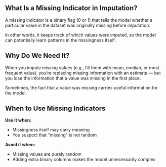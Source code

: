 ## What Is a Missing Indicator in Imputation?

A missing indicator is a binary flag (0 or 1) that tells the model whether a particular value in the dataset was originally missing before imputation.

In other words, it keeps track of which values were imputed, so the model can potentially learn patterns in the missingness itself.

## Why Do We Need It?

When you impute missing values (e.g., fill them with mean, median, or most frequent value), you’re replacing missing information with an estimate — but you lose the information that a value was missing in the first place.

Sometimes, the fact that a value was missing carries useful information for the model.

## When to Use Missing Indicators

**Use it when:**

- Missingness itself may carry meaning
- You suspect that "missing" is not random 

**Avoid it when:**

- Missing values are purely random
- Adding extra binary columns makes the model unnecessarily complex